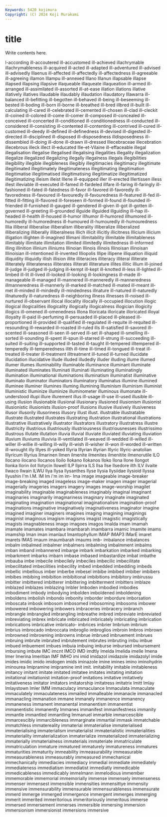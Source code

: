 ```yaml
---
Keywords: 5420 kojimura
Copyright: (C) 2024 Koji Murakami
---
```


# title

Write contents here.



l-according ill-accoutered ill-accustomed ill-achieved illachrymable illachrymableness ill-acquired ill-acted
ill-adapted ill-adventured ill-advised ill-advisedly Illaenus ill-affected ill-affectedly ill-affectedness ill-agreeable ill-agreeing
illamon Illampu ill-annexed Illano Illanun illapsable illapse illapsed illapsing illapsive
illaqueable illaqueate illaqueation ill-armed ill-arranged ill-assimilated ill-assorted ill-at-ease illation illations
illative illatively illatives illaudable illaudably illaudation illaudatory Illawarra ill-balanced ill-befitting
ill-begotten ill-behaved ill-being ill-beseeming ill-bested ill-boding ill-born ill-borne ill-breathed ill-bred
illbred ill-built ill-calculating ill-cared ill-celebrated ill-cemented ill-chosen ill-clad ill-cleckit ill-coined
ill-colored ill-come ill-comer ill-composed ill-concealed ill-conceived ill-concerted ill-conditioned ill-conditionedness ill-conducted
ill-considered ill-consisting ill-contented ill-contenting ill-contrived ill-cured ill-customed ill-deedy ill-defined ill-definedness
ill-devised ill-digested ill-directed ill-disciplined ill-disposed ill-disposedness illdisposedness ill-dissembled ill-doing ill-done
ill-drawn ill-dressed Illecebraceae illecebration illecebrous illeck illect ill-educated Ille-et-Vilaine ill-effaceable
illegal illegalisation illegalise illegalised illegalising illegalities illegality illegalization illegalize illegalized
illegalizing illegally illegalness illegals illegibilities illegibility illegible illegibleness illegibly illegitimacies
illegitimacy illegitimate illegitimated illegitimately illegitimateness illegitimating illegitimation illegitimatise illegitimatised illegitimatising
illegitimatize illegitimatized illegitimatizing illeism illeist Illene ill-equipped iller ill-erected Illertissen
illess illest illeviable ill-executed ill-famed ill-fardeled illfare ill-faring ill-faringly ill-fashioned
ill-fated ill-fatedness ill-favor ill-favored ill-favoredly ill-favoredness ill-favoured ill-favouredly ill-favouredness ill-featured
ill-fed ill-fitted ill-fitting ill-flavored ill-foreseen ill-formed ill-found ill-founded ill-friended ill-furnished
ill-gauged ill-gendered ill-given ill-got ill-gotten ill-governed ill-greeting ill-grounded illguide illguided
illguiding ill-hap ill-headed ill-health ill-housed ill-humor illhumor ill-humored illhumored ill-humoredly
ill-humoredness ill-humoured ill-humouredly ill-humouredness Illia illiberal illiberalise illiberalism illiberality illiberalize
illiberalized illiberalizing illiberally illiberalness Illich illicit illicitly illicitness Illicium illicium
illigation illighten ill-imagined Illimani illimitability illimitable illimitableness illimitably illimitate illimitation
illimited illimitedly illimitedness ill-informed illing illinition illinium illiniums Illinoian Illinois
illinois Illinoisan illinoisan Illinoisian ill-intentioned ill-invented Illiopolis Illipe illipene illiquation
illiquid illiquidity illiquidly illish illision illite illiteracies illiteracy illiteral illiterate
illiterately illiterateness illiterates illiterati illiterature illites illitic illium ill-joined ill-judge
ill-judged ill-judging ill-kempt ill-kept ill-knotted ill-less ill-lighted ill-limbed ill-lit ill-lived
ill-looked ill-looking ill-lookingness ill-made ill-manageable ill-managed ill-mannered ill-manneredly ill-manneredness illmanneredness
ill-mannerly ill-marked ill-matched ill-mated ill-meant ill-met ill-minded ill-mindedly ill-mindedness illnature
ill-natured ill-naturedly illnaturedly ill-naturedness ill-neighboring illness illnesses ill-noised ill-nurtured ill-observant
illocal illocality illocally ill-occupied illocution illogic illogical illogicalities illogicality illogically
illogicalness illogician illogicity illogics ill-omened ill-omenedness Illona Illoricata illoricate illoricated
illoyal illoyalty ill-paid ill-perfuming ill-persuaded ill-placed ill-pleased ill-proportioned ill-provided ill-qualified
ill-regulated ill-requite ill-requited ill-resounding ill-rewarded ill-roasted ill-ruled ills ill-satisfied ill-savored
ill-scented ill-seasoned ill-seen ill-served ill-set ill-shaped ill-smelling ill-sorted ill-sounding ill-spent
ill-spun ill-starred ill-strung ill-succeeding ill-suited ill-suiting ill-supported ill-tasted ill-taught ill-tempered
illtempered ill-temperedly ill-temperedness illth ill-time ill-timed ill-tongued ill-treat ill-treated ill-treater
ill-treatment illtreatment ill-tuned ill-turned illucidate illucidation illucidative illude illuded illudedly
illuder illuding illume illumed illumer illumes illuminability illuminable illuminance illuminant
illuminate illuminated illuminates Illuminati illuminati illuminating illuminatingly illumination illuminational illuminations
illuminatism illuminatist illuminative illuminato illuminator illuminators illuminatory illuminatus illumine illumined
illuminee illuminer illumines illuming illumining Illuminism illuminism illuminist Illuministic Illuminize
illuminize illuminometer illuminous illumonate ill-understood illupi illure illurement illus ill-usage
ill-use ill-used illusible ill-using illusion illusionable illusional illusionary illusioned illusionism
illusionist illusionistic illusionists illusion-proof illusions illusive illusively illusiveness illusor illusorily
illusoriness illusory illust illust. illustrable illustratable illustrate illustrated illustrates illustrating
illustration illustrational illustrations illustrative illustratively illustrator illustrators illustratory illustratress illustre
illustricity illustrious illustriously illustriousness illustriousnesses illustrissimo illustrous illutate illutation illuvia
illuvial illuviate illuviated illuviating illuviation illuvium illuviums illuvivia ill-ventilated ill-weaved
ill-wedded ill-willed ill-willer ill-willie ill-willing ill-willy ill-wish ill-wisher ill-won ill-worded
ill-written ill-wrought illy Illyes ill-yoked Illyria Illyrian illyrian Illyric Illyric-anatolian
Illyricum Illyrius Ilmarinen Ilmen ilmenite ilmenites ilmenitite ilmenorutile ILO Ilocano
ilocano Ilocanos Iloilo Ilokano Ilokanos Iloko Ilona Ilone Ilongot Ilonka
Ilorin ilot Ilotycin Ilowell ILP Ilpirra ILS Ilsa Ilse Ilsedore
ilth ILV ilvaite Ilwaco Ilwain ILWU Ilya Ilysa Ilysanthes Ilyse
Ilysia Ilysiidae ilysioid Ilyssa Ilyushin I'm I.M. IM Im i'm
im im- Ima image imageable image-breaker image-breaking imaged imageless image-maker
imagen imager imagerial imagerially imageries imagers imagery images image-worship imagilet
imaginability imaginable imaginableness imaginably imaginal imaginant imaginaries imaginarily imaginariness imaginary
imaginate imaginated imaginating imagination imaginational imaginationalism imagination-proof imaginations imaginative imaginatively
imaginativeness imaginator imagine imagined imaginer imaginers imagines imaging imagining imaginings
imaginist imaginous imagism imagisms imagist imagistic imagistically imagists imagnableness imago
imagoes imagos Imalda imam imamah imamate imamates imambara imambarah imambarra
imamic Imamite imams imamship Iman iman imanlaut Imantophyllum IMAP IMAP3
IMarE imaret imarets IMAS imaum imaumbarah imaums imb- imbalance imbalances
imbalm imbalmed imbalmer imbalmers imbalming imbalmment imbalms imban imband imbannered
imbarge imbark imbarkation imbarked imbarking imbarkment imbarks imbarn imbase imbased
imbastardize imbat imbathe imbauba imbe imbecile imbecilely imbeciles imbecilic imbecilitate
imbecilitated imbecilities imbecility imbed imbedded imbedding imbeds imbellic imbellious imber
imberbe imbesel imbibe imbibed imbiber imbibers imbibes imbibing imbibition imbibitional
imbibitions imbibitory imbirussu imbitter imbittered imbitterer imbittering imbitterment imbitters imblaze
imblazed imblazes imblazing Imbler Imboden imbodied imbodies imbodiment imbody imbodying
imbolden imboldened imboldening imboldens imbolish imbondo imbonity imborder imbordure imborsation
imboscata imbosk imbosom imbosomed imbosoming imbosoms imbower imbowered imbowering imbowers
imbraceries imbracery imbranch imbrangle imbrangled imbrangling imbreathe imbred imbreviate imbreviated
imbreviating imbrex imbricate imbricated imbricately imbricating imbrication imbrications imbricative imbricato-
imbrices imbrier Imbrium imbrium Imbrius imbrocado imbroccata imbroglio imbroglios imbroin
Imbros imbrown imbrowned imbrowning imbrowns imbrue imbrued imbruement imbrues imbruing
imbrute imbruted imbrutement imbrutes imbruting imbu imbue imbued imbuement imbues
imbuia imbuing imburse imbursed imbursement imbursing imbute IMC imcnt IMCO
IMD imdtly Imelda Imelida imelle Imena Imer Imerina Imeritian IMF
IMHO imi imid imidazol imidazole imidazolyl imide imides imidic imido
imidogen imids iminazole imine imines imino iminohydrin iminourea Imipramine imipramine
imit imit. imitability imitable imitableness imitancy imitant imitate imitated imitatee
imitates imitating imitation imitational imitationist imitation-proof imitations imitative imitatively imitativeness
imitator imitators imitatorship imitatress imitatrix Imitt Imlay Imlaystown Imler IMM
immaculacy immaculance Immaculata immaculate immaculately immaculateness immailed immalleable immanacle immanacled
immanacling immanation immane immanely immanence immanency immaneness immanent immanental immanentism
immanentist immanentistic immanently Immanes immanifest immanifestness immanity immantle immantled immantling
Immanuel immarble immarcescible immarcescibly immarcibleness immarginate immartial immask immatchable immatchless
immatereality immaterial immaterialise immaterialised immaterialising immaterialism immaterialist immaterialistic immaterialities immateriality
immaterialization immaterialize immaterialized immaterializing immaterially immaterialness immaterials immateriate immatriculate immatriculation
immature immatured immaturely immatureness immatures immaturities immaturity immeability immeasurability immeasurable
immeasurableness immeasurably immeasured immechanical immechanically immediacies immediacy immedial immediate immediately
immediateness immediatism immediatist immediatly immedicable immedicableness immedicably immelmann immelodious immember
immemorable immemorial immemorially immense immensely immenseness immenser immensest immensible immensities
immensittye immensity immensive immensurability immensurable immensurableness immensurate immerd immerge immerged
immergence immergent immerges immerging immerit immerited immeritorious immeritoriously immeritous immerse
immersed immersement immerses immersible immersing immersion immersionism immersionist immersions immersive

